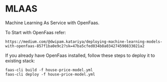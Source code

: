 # MLAAS
Machine Learning As Service with OpenFaas. 

To Start with OpenFaas refer:
```
https://medium.com/@dwipam.katariya/deploying-machine-learning-models-with-openfaas-857f1ba0e9c2?sk=47ba5cfed034b8a034274590833021a2
```

If you already have OpenFaas installed, follow these steps to deploy it to existing stack:

```
faas-cli build -f house-price-model.yml  
faas-cli deploy -f house-price-model.yml
```

